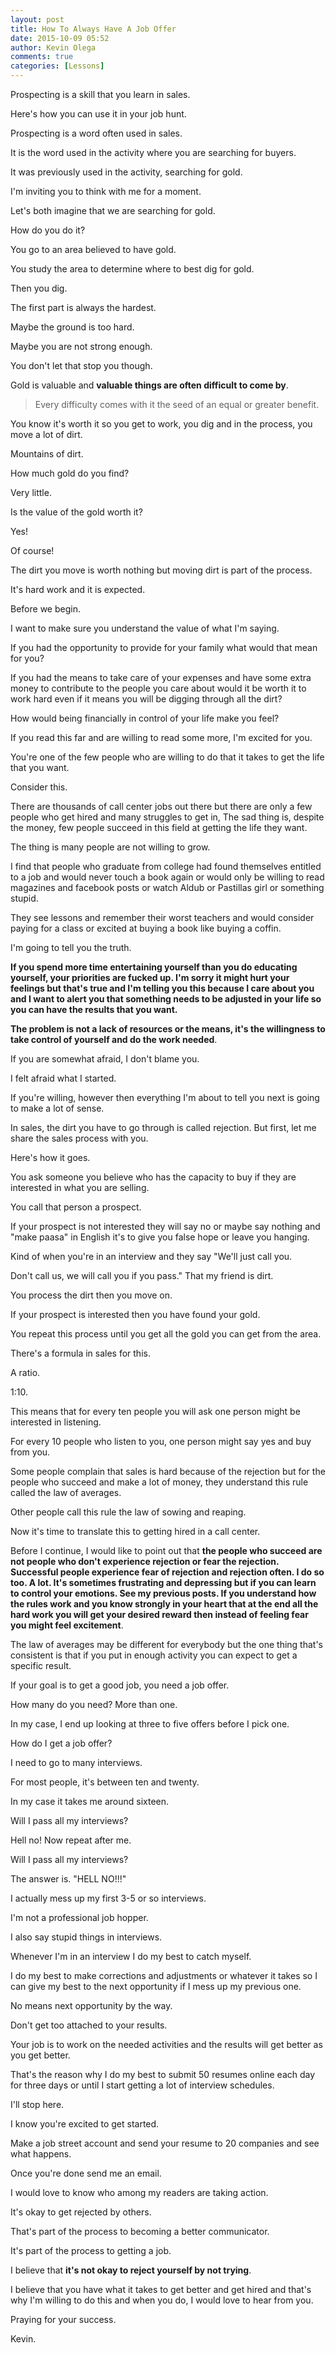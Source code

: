 ```yaml
---
layout: post
title: How To Always Have A Job Offer
date: 2015-10-09 05:52
author: Kevin Olega
comments: true
categories: [Lessons]
---
```

Prospecting is a skill that you learn in sales. 

Here's how you can use it in your job hunt.

Prospecting is a word often used in sales. 

It is the word used in the activity where you are searching for buyers. 

It was previously used in the activity, searching for gold.

I'm inviting you to think with me for a moment. 

Let's both imagine that we are searching for gold.

How do you do it?

You go to an area believed to have gold.

You study the area to determine where to best dig for gold. 

Then you dig.

The first part is always the hardest. 

Maybe the ground is too hard. 

Maybe you are not strong enough. 

You don't let that stop you though. 

Gold is valuable and **valuable things are often difficult to come by**.

>Every difficulty comes with it the seed of an equal or greater benefit.

You know it's worth it so you get to work, you dig and in the process, you move a lot of dirt. 

Mountains of dirt. 

How much gold do you find? 

Very little. 

Is the value of the gold worth it? 

Yes! 

Of course! 

The dirt you move is worth nothing but moving dirt is part of the process. 

It's hard work and it is expected.

Before we begin. 

I want to make sure you understand the value of what I'm saying.

If you had the opportunity to provide for your family what would that mean for you?

If you had the means to take care of your expenses and have some extra money to contribute to the people you care about would it be worth it to work hard even if it means you will be digging through all the dirt?

How would being financially in control of your life make you feel?

If you read this far and are willing to read some more, I'm excited for you.

You're one of the few people who are willing to do that it takes to get the life that you want.

Consider this. 

There are thousands of call center jobs out there but there are only a few people who get hired and many struggles to get in, The sad thing is, despite the money, few people succeed in this field at getting the life they want. 

The thing is many people are not willing to grow. 

I find that people who graduate from college had found themselves entitled to a job and would never touch a book again or would only be willing to read magazines and facebook posts or watch Aldub or Pastillas girl or something stupid. 

They see lessons and remember their worst teachers and would consider paying for a class or excited at buying a book like buying a coffin. 

I'm going to tell you the truth. 

**If you spend more time entertaining yourself than you do educating yourself, your priorities are fucked up. I'm sorry it might hurt your feelings but that's true and I'm telling you this because I care about you and I want to alert you that something needs to be adjusted in your life so you can have the results that you want.**

**The problem is not a lack of resources or the means, it's the willingness to take control of yourself and do the work needed**.

If you are somewhat afraid, I don't blame you. 

I felt afraid what I started. 

If you're willing, however then everything I'm about to tell you next is going to make a lot of sense.

In sales, the dirt you have to go through is called rejection. But first, let me share the sales process with you. 

Here's how it goes.

You ask someone you believe who has the capacity to buy if they are interested in what you are selling. 

You call that person a prospect. 

If your prospect is not interested they will say no or maybe say nothing and "make paasa" in English it's to give you false hope or leave you hanging. 

Kind of when you're in an interview and they say "We'll just call you. 

Don't call us, we will call you if you pass." That my friend is dirt. 

You process the dirt then you move on.

If your prospect is interested then you have found your gold. 

You repeat this process until you get all the gold you can get from the area.

There's a formula in sales for this. 

A ratio. 

1:10.

This means that for every ten people you will ask one person might be interested in listening. 

For every 10 people who listen to you, one person might say yes and buy from you.

Some people complain that sales is hard because of the rejection but for the people who succeed and make a lot of money, they understand this rule called the law of averages. 

Other people call this rule the law of sowing and reaping. 

Now it's time to translate this to getting hired in a call center.

Before I continue, I would like to point out that **the people who succeed are not people who don't experience rejection or fear the rejection. Successful people experience fear of rejection and rejection often. I do so too. A lot. It's sometimes frustrating and depressing but if you can learn to control your emotions. See my previous posts. If you understand how the rules work and you know strongly in your heart that at the end all the hard work you will get your desired reward then instead of feeling fear you might feel excitement**.

The law of averages may be different for everybody but the one thing that's consistent is that if you put in enough activity you can expect to get a specific result.

If your goal is to get a good job, you need a job offer. 

How many do you need? More than one. 

In my case, I end up looking at three to five offers before I pick one. 

How do I get a job offer? 

I need to go to many interviews. 

For most people, it's between ten and twenty. 

In my case it takes me around sixteen.

Will I pass all my interviews? 

Hell no! Now repeat after me. 

Will I pass all my interviews? 

The answer is. "HELL NO!!!"

I actually mess up my first 3-5 or so interviews. 

I'm not a professional job hopper. 

I also say stupid things in interviews. 

Whenever I'm in an interview I do my best to catch myself. 

I do my best to make corrections and adjustments or whatever it takes so I can give my best to the next opportunity if I mess up my previous one.

No means next opportunity by the way. 

Don't get too attached to your results. 

Your job is to work on the needed activities and the results will get better as you get better. 

That's the reason why I do my best to submit 50 resumes online each day for three days or until I start getting a lot of interview schedules.

I'll stop here. 

I know you're excited to get started. 

Make a job street account and send your resume to 20 companies and see what happens. 

Once you're done send me an email. 

I would love to know who among my readers are taking action.

It's okay to get rejected by others. 

That's part of the process to becoming a better communicator. 

It's part of the process to getting a job. 

I believe that **it's not okay to reject yourself by not trying**.

I believe that you have what it takes to get better and get hired and that's why I'm willing to do this and when you do, I would love to hear from you.

Praying for your success.

Kevin.


